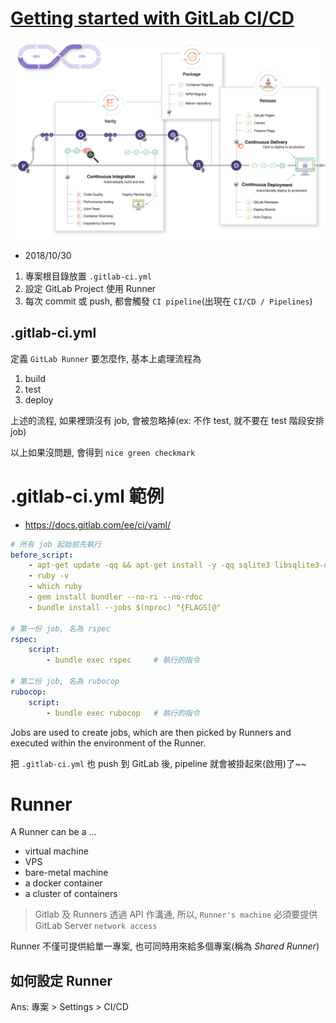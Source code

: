 
# [Getting started with GitLab CI/CD](https://gitlab.com/help/ci/quick_start/README)

![GitLab workflow](../img/gitlab_workflow_20190518.png)

- 2018/10/30

1. 專案根目錄放置 `.gitlab-ci.yml`
2. 設定 GitLab Project 使用 Runner
3. 每次 commit 或 push, 都會觸發 `CI pipeline`(出現在 `CI/CD / Pipelines`)


## .gitlab-ci.yml

定義 `GitLab Runner` 要怎麼作, 基本上處理流程為

1. build
2. test
3. deploy

上述的流程, 如果裡頭沒有 job, 會被忽略掉(ex: 不作 test, 就不要在 test 階段安排 job)

以上如果沒問題, 會得到 `nice green checkmark`


# .gitlab-ci.yml 範例

* https://docs.gitlab.com/ee/ci/yaml/

```yml
# 所有 job 起始前先執行
before_script:
    - apt-get update -qq && apt-get install -y -qq sqlite3 libsqlite3-dev nodejs
    - ruby -v
    - which ruby
    - gem install bundler --no-ri --no-rdoc
    - bundle install --jobs $(nproc) "{FLAGS[@"

# 第一份 job, 名為 rspec
rspec:
    script:
        - bundle exec rspec     # 執行的指令

# 第二份 job, 名為 rubocop
rubocop:
    script:
        - bundle exec rubocop   # 執行的指令
```

Jobs are used to create jobs, which are then picked by Runners and executed within the environment of the Runner.

把 `.gitlab-ci.yml` 也 push 到 GitLab 後, pipeline 就會被掛起來(啟用)了~~


# Runner

A Runner can be a ...
- virtual machine
- VPS
- bare-metal machine
- a docker container
- a cluster of containers

> Gitlab 及 Runners 透過 API 作溝通, 所以, `Runner's machine` 必須要提供 GitLab Server `network access`

Runner 不僅可提供給單一專案, 也可同時用來給多個專案(稱為 *Shared Runner*)


## 如何設定 Runner

Ans: 專案 > Settings > CI/CD
